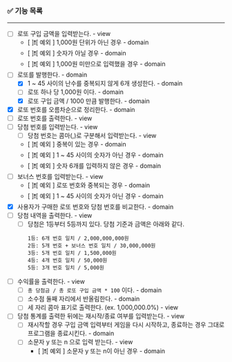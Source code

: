 ### ✅ 기능 목록

---

- [ ] 로또 구입 금액을 입력받는다. - view
  - [ ]❗[ 예외 ] 1,000원 단위가 아닌 경우 - domain
  - [ ]❗[ 예외 ] 숫자가 아닐 경우 - domain
  - [ ]❗[ 예외 ] 1,000원 미만으로 입력했을 경우 - domain
- [ ] 로또를 발행한다. - domain
  - [x] 1 ~ 45 사이의 난수를 중복되지 않게 6개 생성한다. - domain
  - [ ] 로또 하나 당 1,000원 이다. - domain
  - [x] 로또 구입 금액 / 1000 만큼 발행한다. - domain
- [x] 로또 번호를 오름차순으로 정리한다. - domain
- [ ] 로또 번호를 출력한다. - view
- [ ] 당첨 번호를 입력받는다. - view
  - [ ] 당첨 번호는 콤마(,)로 구분해서 입력받는다. - view
  - [ ]❗[ 예외 ] 중복이 있는 경우 - domain
  - [ ]❗[ 예외 ] 1 ~ 45 사이의 숫자가 아닌 경우 - domain
  - [ ]❗[ 예외 ] 숫자 6개를 입력하지 않은 경우 - domain
- [ ] 보너스 번호를 입력받는다. - view
  - [ ]❗[ 예외 ] 로또 번호와 중복되는 경우 - domain
  - [ ]❗[ 예외 ] 1 ~ 45 사이의 숫자가 아닌 경우 - domain
- [x] 사용자가 구매한 로또 번호와 당첨 번호를 비교한다. - domain
- [ ] 당첨 내역을 출력한다. - view
  - [ ] 당첨은 1등부터 5등까지 있다. 당첨 기준과 금액은 아래와 같다.
    ```
    1등: 6개 번호 일치 / 2,000,000,000원
    2등: 5개 번호 + 보너스 번호 일치 / 30,000,000원
    3등: 5개 번호 일치 / 1,500,000원
    4등: 4개 번호 일치 / 50,000원
    5등: 3개 번호 일치 / 5,000원
    ```
- [ ] 수익률을 출력한다. - view
  - [ ] `총 당첨금 / 총 로또 구입 금액 * 100` 이다. - domain
  - [ ] 소수점 둘째 자리에서 반올림한다. - domain
  - [ ] 세 자리 콤마 표기로 출력한다. (ex. 1,000,000.0%) - view
- [ ] 당첨 통계를 출력한 뒤에는 재시작/종료 여부를 입력받는다. - view
  - [ ] 재시작할 경우 구입 금액 입력부터 게임을 다시 시작하고, 종료하는 경우 그대로 프로그램을 종료시킨다. - domain
  - [ ] 소문자 y 또는 n 으로 입력 받는다. - view
    - [ ]❗[ 예외 ] 소문자 y 또는 n이 아닌 경우 - domain
